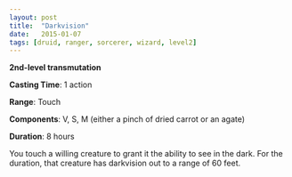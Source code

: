 ```yaml
---
layout: post
title:  "Darkvision"
date:   2015-01-07
tags: [druid, ranger, sorcerer, wizard, level2]
---
```


**2nd-level transmutation**

**Casting Time**: 1 action

**Range**: Touch

**Components**: V, S, M (either a pinch of dried carrot or an agate)

**Duration**: 8 hours

You touch a willing creature to grant it the ability to see in the dark. For the duration, that creature has darkvision out to a range of 60 feet.
